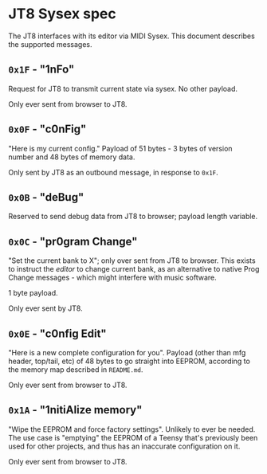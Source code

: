 # JT8 Sysex spec

The JT8 interfaces with its editor via MIDI Sysex. This document describes the supported messages.

## `0x1F` - "1nFo"

Request for JT8 to transmit current state via sysex. No other payload.

Only ever sent from browser to JT8.

## `0x0F` - "c0nFig"

"Here is my current config." Payload of 51 bytes - 3 bytes of version number and 48 bytes of memory data.

Only sent by JT8 as an outbound message, in response to `0x1F`. 

## `0x0B` - "deBug"

Reserved to send debug data from JT8 to browser; payload length variable.

## `0x0C` - "pr0gram Change"

"Set the current bank to X"; only over sent from JT8 to browser. This exists to instruct the _editor_ to change current bank, as an alternative to native Prog Change messages - which might interfere with music software.

1 byte payload.

Only ever sent by JT8.

## `0x0E` - "c0nfig Edit"

"Here is a new complete configuration for you". Payload (other than mfg header, top/tail, etc) of 48 bytes to go straight into EEPROM, according to the memory map described in `README.md`.

Only ever sent from browser to JT8.

## `0x1A` - "1nitiAlize memory"

"Wipe the EEPROM and force factory settings". Unlikely to ever be needed. The use case is "emptying" the EEPROM of a Teensy that's previously been used for other projects, and thus has an inaccurate configuration on it.

Only ever sent from browser to JT8.

